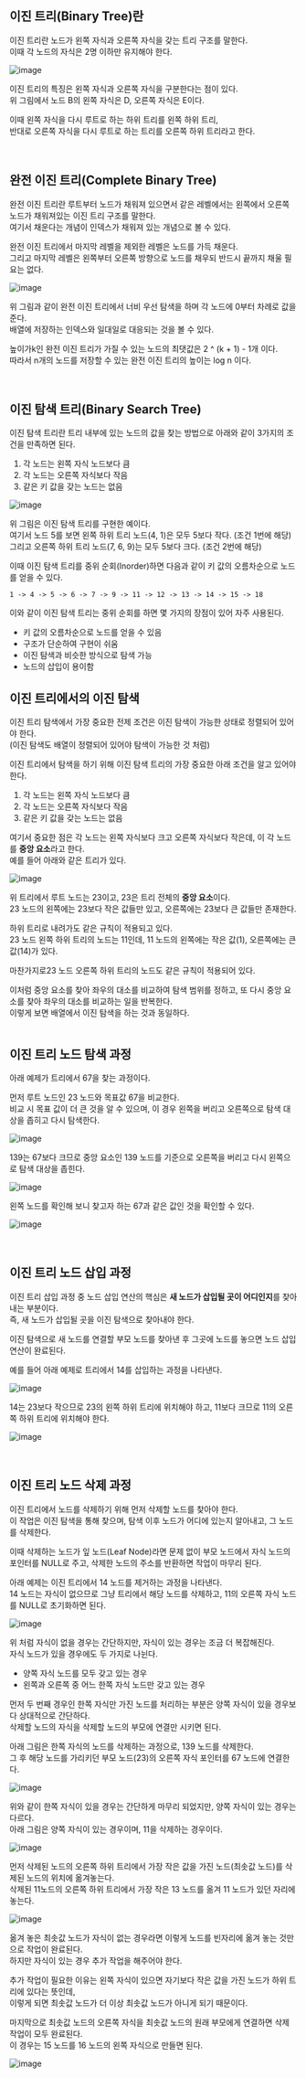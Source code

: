 ## 이진 트리(Binary Tree)란
이진 트리란 노드가 왼쪽 자식과 오른쪽 자식을 갖는 트리 구조를 말한다.  
이때 각 노드의 자식은 2명 이하만 유지해야 한다.  
  
![image](https://user-images.githubusercontent.com/87363461/205423076-d7c1c1c9-efc5-4593-b274-fdf9181d9d27.png)  

이진 트리의 특징은 왼쪽 자식과 오른쪽 자식을 구분한다는 점이 있다.  
위 그림에서 노드 B의 왼쪽 자식은 D, 오른쪽 자식은 E이다.  
  
이때 왼쪽 자식을 다시 루트로 하는 하위 트리를 왼쪽 하위 트리,    
반대로 오른쪽 자식을 다시 루트로 하는 트리를 오른쪽 하위 트리라고 한다.  
  
  <br>
    
## 완전 이진 트리(Complete Binary Tree)
완전 이진 트리란 루트부터 노드가 채워져 있으면서 같은 레벨에서는 왼쪽에서 오른쪽 노드가 채워져있는 이진 트리 구조를 말한다.  
여기서 채운다는 개념이 인덱스가 채워져 있는 개념으로 볼 수 있다.  

완전 이진 트리에서 마지막 레벨을 제외한 레벨은 노드를 가득 채운다.  
그리고 마지막 레벨은 왼쪽부터 오른쪽 방향으로 노드를 채우되 반드시 끝까지 채울 필요는 없다.  
  
![image](https://user-images.githubusercontent.com/87363461/205423667-a0ee5e00-aa91-4848-8c6e-56e387bb009f.png)  
  
위 그림과 같이 완전 이진 트리에서 너비 우선 탐색을 하며 각 노드에 0부터 차례로 값을 준다.  
배열에 저장하는 인덱스와 일대일로 대응되는 것을 볼 수 있다.  
  
높이가k인 완전 이진 트리가 가질 수 있는 노드의 최댓값은 2 ^ (k + 1) - 1개 이다.  
따라서 n개의 노드를 저장할 수 있는 완전 이진 트리의 높이는 log n 이다.

<br>
  
## 이진 탐색 트리(Binary Search Tree)
이진 탐색 트리란 트리 내부에 있는 노드의 값을 찾는 방법으로 아래와 같이 3가지의 조건을 만족하면 된다.
<ol>
  <li>각 노드는 왼쪽 자식 노드보다 큼</li>
  <li>각 노드는 오른쪽 자식보다 작음</li>
  <li>같은 키 값을 갖는 노드는 없음</li>
</ol>

![image](https://user-images.githubusercontent.com/87363461/205424063-119ee3cd-fb12-41f4-84ed-ac17664d0b85.png)  


위 그림은 이진 탐색 트리를 구현한 예이다.  
여기서 노드 5를 보면 왼쪽 하위 트리 노드(4, 1)은 모두 5보다 작다. (조건 1번에 해당)  
그리고 오른쪽 하위 트리 노드(7, 6, 9)는 모두 5보다 크다. (조건 2번에 해당)
  
이때 이진 탐색 트리를 중위 순회(Inorder)하면 다음과 같이 키 값의 오름차순으로 노드를 얻을 수 있다.  
```
1 -> 4 -> 5 -> 6 -> 7 -> 9 -> 11 -> 12 -> 13 -> 14 -> 15 -> 18
```

이와 같이 이진 탐색 트리는 중위 순회를 하면 몇 가지의 장점이 있어 자주 사용된다.
<ul>
  <li>키 값의 오름차순으로 노드를 얻을 수 있음</li>
  <li>구조가 단순하여 구현이 쉬움</li>
  <li>이진 탐색과 비슷한 방식으로 탐색 가능</li>
  <li>노드의 삽입이 용이함</li>
</ul>

## 이진 트리에서의 이진 탐색
이진 트리 탐색에서 가장 중요한 전제 조건은 이진 탐색이 가능한 상태로 정렬되어 있어야 한다.  
(이진 탐색도 배열이 정렬되어 있어야 탐색이 가능한 것 처럼)  
  
이진 트리에서 탐색을 하기 위해 이진 탐색 트리의 가장 중요한 아래 조건을 알고 있어야 한다.  

<ol>
  <li>각 노드는 왼쪽 자식 노드보다 큼</li>
  <li>각 노드는 오른쪽 자식보다 작음</li>
  <li>같은 키 값을 갖는 노드는 없음</li>
</ol>

여기서 중요한 점은 각 노드는 왼쪽 자식보다 크고 오른쪽 자식보다 작은데, 이 각 노드를 <b>중앙 요소</b>라고 한다.  
예를 들어 아래와 같은 트리가 있다.  

![image](https://user-images.githubusercontent.com/87363461/205424833-756ae022-abcd-427a-9bc5-f66f66688713.png)
  
위 트리에서 루트 노드는 23이고, 23은 트리 전체의 <b>중앙 요소</b>이다.  
23 노드의 왼쪽에는 23보다 작은 값들만 있고, 오른쪽에는 23보다 큰 값들만 존재한다.
  
    
하위 트리로 내려가도 같은 규칙이 적용되고 있다.  
23 노드 왼쪽 하위 트리의 노드는 11인데, 11 노드의 왼쪽에는 작은 값(1), 오른쪽에는 큰 값(14)가 있다.  
  
마찬가지로23 노드 오른쪽 하위 트리의 노드도 같은 규칙이 적용되어 있다.
  
  
이처럼 중앙 요소를 찾아 좌우의 대소를 비교하여 탐색 범위를 정하고, 또 다시 중앙 요소를 찾아 좌우의 대소를 비교하는 일을 반복한다.  
이렇게 보면 배열에서 이진 탐색을 하는 것과 동일하다.  
  <br>
  
## 이진 트리 노드 탐색 과정

아래 예제가 트리에서 67을 찾는 과정이다.  

먼저 루트 노드인 23 노드와 목표값 67을 비교한다.  
비교 시 목표 값이 더 큰 것을 알 수 있으며, 이 경우 왼쪽을 버리고 오른쪽으로 탐색 대상을 좁히고 다시 탐색한다.  

![image](https://user-images.githubusercontent.com/87363461/205424941-fe6e1886-c2fd-4a09-82af-a340fa4abceb.png)  


139는 67보다 크므로 중앙 요소인 139 노드를 기준으로 오른쪽을 버리고 다시 왼쪽으로 탐색 대상을 좁힌다.  

![image](https://user-images.githubusercontent.com/87363461/205425027-80cd8917-a266-4c26-b245-3dbdd0979dfe.png)  

왼쪽 노드를 확인해 보니 찾고자 하는 67과 같은 값인 것을 확인할 수 있다.  

![image](https://user-images.githubusercontent.com/87363461/205425053-93ec72a5-d927-47de-b0e7-df4e7010f7d9.png)  

<br>

## 이진 트리 노드 삽입 과정
이진 트리 삽입 과정 중 노드 삽입 연산의 핵심은 <b>새 노드가 삽입될 곳이 어디인지</b>를 찾아내는 부분이다.  
즉, 새 노드가 삽입될 곳을 이진 탐색으로 찾아내야 한다.  
  
이진 탐색으로 새 노드를 연결할 부모 노드를 찾아낸 후 그곳에 노드를 놓으면 노드 삽입 연산이 완료된다.  

예를 들어 아래 예제로 트리에서 14를 삽입하는 과정을 나타낸다.  

![image](https://user-images.githubusercontent.com/87363461/205425193-da7ae1ad-04aa-47e1-b4fc-edc5bc0a6541.png)  

14는 23보다 작으므로 23의 왼쪽 하위 트리에 위치해야 하고, 11보다 크므로 11의 오른쪽 하위 트리에 위치해야 한다.  

![image](https://user-images.githubusercontent.com/87363461/205425212-ba1fc2fa-4b04-4452-b009-cfed27643e36.png)

<br>

## 이진 트리 노드 삭제 과정
이진 트리에서 노드를 삭제하기 위해 먼저 삭제할 노드를 찾아야 한다.  
이 작업은 이진 탐색을 통해 찾으며, 탐색 이후 노드가 어디에 있는지 알아내고, 그 노드를 삭제한다.  
  
이때 삭제하는 노드가 잎 노드(Leaf Node)라면 문제 없이 부모 노드에서 자식 노드의 포인터를 NULL로 주고, 삭제한 노드의 주소를 반환하면 작업이 마무리 된다.  
  
아래 예제는 이진 트리에서 14 노드를 제거하는 과정을 나타낸다.  
14 노드는 자식이 없으므로 그냥 트리에서 해당 노드를 삭제하고, 11의 오른쪽 자식 노드를 NULL로 초기화하면 된다.  

![image](https://user-images.githubusercontent.com/87363461/205425654-91226ddd-ee35-432d-a927-09ca822f05fd.png)  

위 처럼 자식이 없을 경우는 간단하지만, 자식이 있는 경우는 조금 더 복잡해진다.  
자식 노드가 있을 경우에도 두 가지로 나뉜다.

<ul>
  <li>양쪽 자식 노드를 모두 갖고 있는 경우</li>
  <li>왼쪽과 오른쪽 중 어느 한쪽 자식 노드만 갖고 있는 경우</li>
</ul>

먼저 두 번째 경우인 한쪽 자식만 가진 노드를 처리하는 부분은 양쪽 자식이 있을 경우보다 상대적으로 간단하다.  
삭제할 노드의 자식을 삭제할 노드의 부모에 연결만 시키면 된다.  
  
    
아래 그림은 한쪽 자식의 노드를 삭제하는 과정으로, 139 노드를 삭제한다.  
그 후 해당 노드를 가리키던 부모 노드(23)의 오른쪽 자식 포인터를 67 노드에 연결한다.  

![image](https://user-images.githubusercontent.com/87363461/205425763-72fec60b-14e0-493b-befe-8679c1fdf6aa.png)  

위와 같이 한쪽 자식이 있을 경우는 간단하게 마무리 되었지만, 양쪽 자식이 있는 경우는 다르다.  
아래 그림은 양쪽 자식이 있는 경우이며, 11을 삭제하는 경우이다.  

![image](https://user-images.githubusercontent.com/87363461/205426043-bd67e554-ddf1-469d-8b72-88ba342fa309.png)  


먼저 삭제된 노드의 오른쪽 하위 트리에서 가장 작은 값을 가진 노드(최솟값 노드)를 삭제된 노드의 위치에 옮겨놓는다.  
삭제된 11노드의 오른쪽 하위 트리에서 가장 작은 13 노드를 옮겨 11 노드가 있던 자리에 놓는다.  

![image](https://user-images.githubusercontent.com/87363461/205425928-6fd30855-8385-4658-8292-eccce7e6d3ed.png)  

옮겨 놓은 최솟값 노드가 자식이 없는 경우라면 이렇게 노드를 빈자리에 옮겨 놓는 것만으로 작업이 완료된다.  
하지만 자식이 있는 경우 추가 작업을 해주어야 한다.  
  
추가 작업이 필요한 이유는 왼쪽 자식이 있으면 자기보다 작은 값을 가진 노드가 하위 트리에 있다는 뜻인데,  
이렇게 되면 최솟값 노드가 더 이상 최솟값 노드가 아니게 되기 때문이다.  
  
마지막으로 최솟값 노드의 오른쪽 자식을 최솟값 노드의 원래 부모에게 연결하면 삭제 작업이 모두 완료된다.  
이 경우는 15 노드를 16 노드의 왼쪽 자식으로 만들면 된다.  

![image](https://user-images.githubusercontent.com/87363461/205426023-f011e289-71ca-4680-bcde-3b48883da328.png)  


